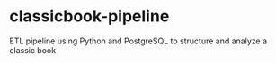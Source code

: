 # classicbook-pipeline
ETL pipeline using Python and PostgreSQL to structure and analyze a classic book
